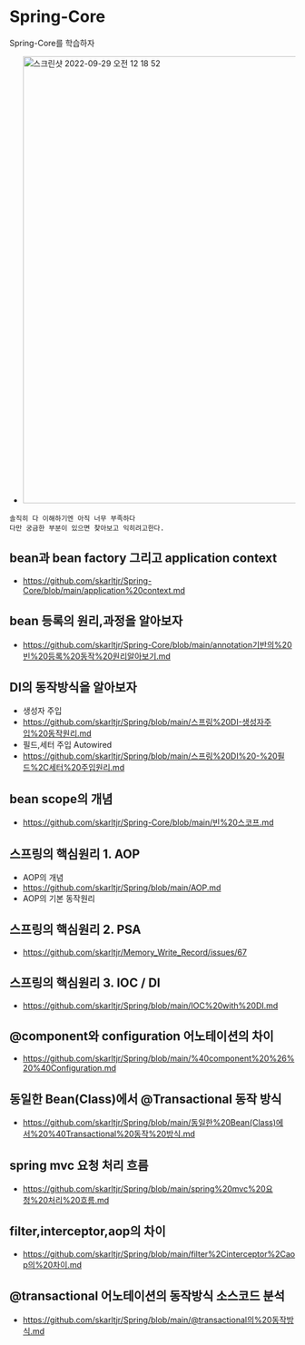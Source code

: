 # Spring-Core
Spring-Core를 학습하자
- <img width="788" alt="스크린샷 2022-09-29 오전 12 18 52" src="https://user-images.githubusercontent.com/62214428/192818520-88bcfcd0-f590-4d7f-a431-a8a896397a4f.png">

```
솔직히 다 이해하기엔 아직 너무 부족하다
다만 궁금한 부분이 있으면 찾아보고 익히려고한다.
```

## bean과 bean factory 그리고 application context
- https://github.com/skarltjr/Spring-Core/blob/main/application%20context.md

## bean 등록의 원리,과정을 알아보자
- https://github.com/skarltjr/Spring-Core/blob/main/annotation기반의%20빈%20등록%20동작%20원리알아보기.md

## DI의 동작방식을 알아보자
- 생성자 주입
- https://github.com/skarltjr/Spring/blob/main/스프링%20DI-생성자주입%20동작원리.md
- 필드,세터 주입 Autowired
- https://github.com/skarltjr/Spring/blob/main/스프링%20DI%20-%20필드%2C세터%20주입원리.md
## bean scope의 개념
- https://github.com/skarltjr/Spring-Core/blob/main/빈%20스코프.md

## 스프링의 핵심원리 1. AOP
- AOP의 개념
- https://github.com/skarltjr/Spring/blob/main/AOP.md
- AOP의 기본 동작원리


## 스프링의 핵심원리 2. PSA
- https://github.com/skarltjr/Memory_Write_Record/issues/67

## 스프링의 핵심원리 3. IOC / DI
- https://github.com/skarltjr/Spring/blob/main/IOC%20with%20DI.md

## @component와 configuration 어노테이션의 차이
- https://github.com/skarltjr/Spring/blob/main/%40component%20%26%20%40Configuration.md

## 동일한 Bean(Class)에서 @Transactional 동작 방식
- https://github.com/skarltjr/Spring/blob/main/동일한%20Bean(Class)에서%20%40Transactional%20동작%20방식.md

## spring mvc 요청 처리 흐름
- https://github.com/skarltjr/Spring/blob/main/spring%20mvc%20요청%20처리%20흐름.md

## filter,interceptor,aop의 차이
- https://github.com/skarltjr/Spring/blob/main/filter%2Cinterceptor%2Caop의%20차이.md

## @transactional 어노테이션의 동작방식 소스코드 분석
- https://github.com/skarltjr/Spring/blob/main/@transactional의%20동작방식.md
